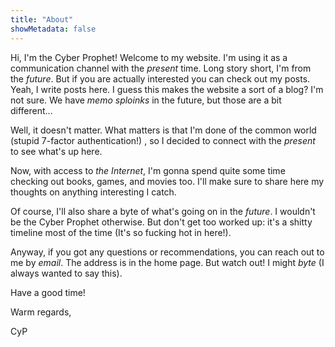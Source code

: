 ```yaml
---
title: "About"
showMetadata: false
---
```


Hi, I'm the Cyber Prophet! Welcome to my website. I'm using it as a
communication channel with the _present_ time. Long story short, I'm from the
_future_. But if you are actually interested you can check out my posts.
Yeah, I write posts here. I guess this makes the website a sort of a blog? I'm not
sure. We have _memo sploinks_ in the future, but those are a bit different...

Well, it doesn't matter. What matters is that I'm done of the common world
(stupid 7-factor authentication!)
, so I decided to connect with the _present_ to see what's up here.

Now, with access to _the Internet_, I'm gonna spend quite some time checking
out books, games, and movies too.
I'll make sure to share here my thoughts on anything interesting I catch.

Of course, I'll also share a byte of what's going on in the _future_. I wouldn't
be the Cyber Prophet otherwise. But don't get too worked up: it's a shitty
timeline most of the time (It's so fucking hot in here!).

Anyway, if you got any questions or recommendations, you can reach out to me by
_email_. The address is in the home page. But watch out! I might _byte_ (I
    always wanted to say this).

Have a good time!

Warm regards,

CyP


